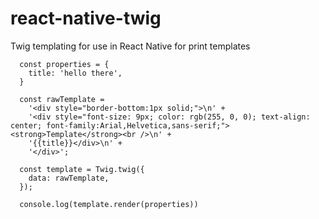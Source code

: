 # react-native-twig
Twig templating for use in React Native for print templates

```
  const properties = {
    title: 'hello there',
  }

  const rawTemplate =
    '<div style="border-bottom:1px solid;">\n' +
    '<div style="font-size: 9px; color: rgb(255, 0, 0); text-align: center; font-family:Arial,Helvetica,sans-serif;"><strong>Template</strong><br />\n' +
    '{{title}}</div>\n' +
    '</div>';

  const template = Twig.twig({
    data: rawTemplate,
  });

  console.log(template.render(properties))
  
```
